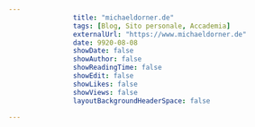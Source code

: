 ---
                title: "michaeldorner.de"
                tags: [Blog, Sito personale, Accademia]
                externalUrl: "https://www.michaeldorner.de"
                date: 9920-08-08
                showDate: false
                showAuthor: false
                showReadingTime: false
                showEdit: false
                showLikes: false
                showViews: false
                layoutBackgroundHeaderSpace: false
                ---


